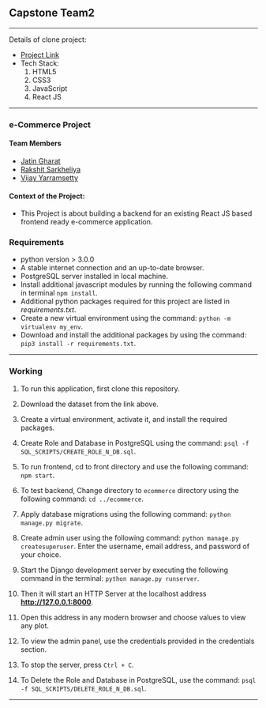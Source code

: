## Capstone Team2 
---
Details of clone project:

* [Project Link](https://github.com/aashishshrestha5532/ecommersesample)
* Tech Stack:
  1. HTML5
  2. CSS3
  3. JavaScript
  4. React JS
---
### e-Commerce Project
#### Team Members
* [Jatin Gharat](https://gitlab.com/jatin_gharat)
* [Rakshit Sarkheliya](https://gitlab.com/sarkheliyarakshit)
* [Vijay Yarramsetty](https://gitlab.com/vijaykumaryv94)
#### Context of the Project:
* This Project is about building a backend for an existing React JS based frontend ready e-commerce application.

### Requirements

* python version > 3.0.0
* A stable internet connection and an up-to-date browser.
* PostgreSQL server installed in local machine.
* Install additional javascript modules by running the following command in terminal `npm install`.
* Additional python packages required for this project are listed in *requirements.txt*.
* Create a new virtual environment using the command: `python -m virtualenv my_env`.
* Download and install the additional packages by using the command: `pip3 install -r requirements.txt`.
---

### Working


1. To run this application, first clone this repository.

2. Download the dataset from the link above.

3. Create a virtual environment, activate it, and install the required packages.

4. Create Role and Database in PostgreSQL using the command: `psql -f SQL_SCRIPTS/CREATE_ROLE_N_DB.sql`.

5. To run frontend, cd to front directory and use the following command: `npm start`.

6. To test backend, Change directory to `ecommerce` directory using the following command: `cd ../ecommerce`.

7. Apply database migrations using the following command: `python manage.py migrate`.

8. Create admin user using the following command: `python manage.py createsuperuser`. Enter the username, email address, and password of your choice.

9.  Start the Django development server by executing the following command in the terminal: `python manage.py runserver`.

10. Then it will start an HTTP Server at the localhost address **http://127.0.0.1:8000**.

11. Open this address in any modern browser and choose values to view any plot.

12. To view the admin panel, use the credentials provided in the credentials section.

13. To stop the server, press `Ctrl + C`.

14. To Delete the Role and Database in PostgreSQL, use the command: `psql -f SQL_SCRIPTS/DELETE_ROLE_N_DB.sql`.

---
